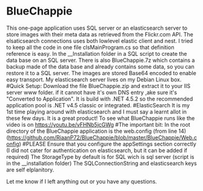 # BlueChappie
This one-page application uses SQL server or an elasticsearch server to store images with their meta data as retrieved from the Flickr.com API.
The elsaticsearch connections uses both lowlevel elastic client and nest.
I tried to keep all the code in one file clsMainProgram.cs so that definition reference is easy.
In the __Installation folder in a SQL script to create the data base on an SQL server. There is also BlueChappie.7z which contains a backup made of the data base and already contains some data, so you can restore it to a SQL server.
The images are stored Base64 encoded to enable easy transport.
My elasticsearch server lives on my Debian Linux box.
#Quick Setup:
Download the file BlueChappie.zip and extract it to your IIS server www folder. if it cannot have it's own DNS entry ,ake sure it's "Converted to Application". It is build with .NET 4.5.2 so the recommended application pool is .NET v4.5 classic or integrated.
#ElasticSearch
It is my 1st time playing around with elasticsearch and I must say a learnt allot in these few days. It is a great product!
To see what BlueChappie runs like the video is on https://youtu.be/vFHNb5jcGWg
#The important bit:
In the root directory of the BlueChappie application is the web.config (from line 14) (https://github.com/RiaanP72/BlueChappie/blob/master/BlueChappie/Web.config)
#PLEASE
Ensure that you configure the appSettings section correctly (I did not cater for authentication on elasticsearch, but it can be added if required)
The StorageType by default is for SQL wich is sql server (script is in the __installation folder)
The SQLConnectionString and elasticsearch keys are self elplanitory.

Let me know if I left anything out or you have any questions.
